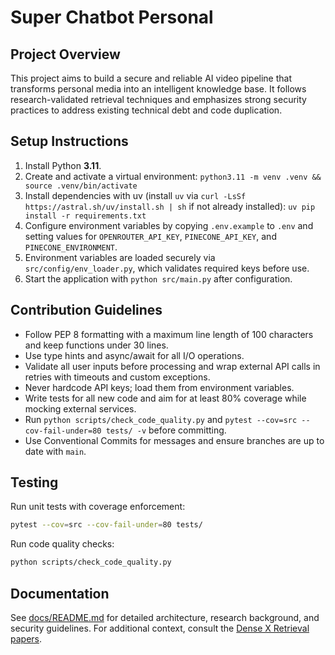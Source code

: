 # Super Chatbot Personal

## Project Overview
This project aims to build a secure and reliable AI video pipeline that transforms
personal media into an intelligent knowledge base. It follows research-validated
retrieval techniques and emphasizes strong security practices to address existing
technical debt and code duplication.

## Setup Instructions
1. Install Python **3.11**.
2. Create and activate a virtual environment:
   `python3.11 -m venv .venv && source .venv/bin/activate`
3. Install dependencies with uv (install `uv` via `curl -LsSf https://astral.sh/uv/install.sh | sh` if not already installed):
   `uv pip install -r requirements.txt`
4. Configure environment variables by copying `.env.example` to `.env` and
   setting values for `OPENROUTER_API_KEY`, `PINECONE_API_KEY`, and
   `PINECONE_ENVIRONMENT`.
5. Environment variables are loaded securely via `src/config/env_loader.py`,
   which validates required keys before use.
6. Start the application with `python src/main.py` after configuration.

## Contribution Guidelines
- Follow PEP 8 formatting with a maximum line length of 100 characters and keep
  functions under 30 lines.
- Use type hints and async/await for all I/O operations.
- Validate all user inputs before processing and wrap external API calls in
  retries with timeouts and custom exceptions.
- Never hardcode API keys; load them from environment variables.
- Write tests for all new code and aim for at least 80% coverage while mocking
  external services.
- Run `python scripts/check_code_quality.py` and `pytest --cov=src --cov-fail-under=80 tests/ -v` before
  committing.
- Use Conventional Commits for messages and ensure branches are up to date with
  `main`.

## Testing
Run unit tests with coverage enforcement:
```bash
pytest --cov=src --cov-fail-under=80 tests/
```
Run code quality checks:
```bash
python scripts/check_code_quality.py
```

## Documentation
See [docs/README.md](docs/README.md) for detailed architecture, research background,
and security guidelines. For additional context, consult the
[Dense X Retrieval papers](https://arxiv.org/search/?query=Dense+X+Retrieval&searchtype=all).
